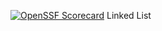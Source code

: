 [![OpenSSF Scorecard](https://api.securityscorecards.dev/projects/github.com/arnulfov/LinkedList/badge)](https://securityscorecards.dev/viewer/?uri=github.com/arnulfov/LinkedList)
Linked List
